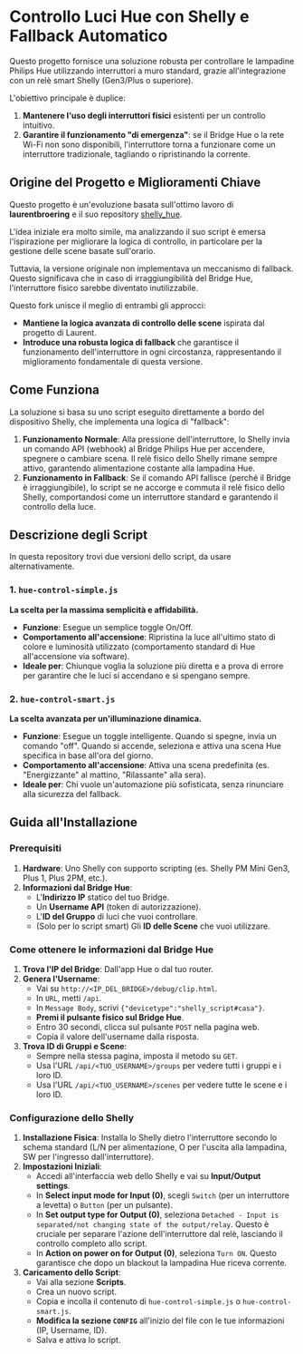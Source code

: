 # Controllo Luci Hue con Shelly e Fallback Automatico

Questo progetto fornisce una soluzione robusta per controllare le lampadine Philips Hue utilizzando interruttori a muro standard, grazie all'integrazione con un relè smart Shelly (Gen3/Plus o superiore).

L'obiettivo principale è duplice:

1.  **Mantenere l'uso degli interruttori fisici** esistenti per un controllo intuitivo.
2.  **Garantire il funzionamento "di emergenza"**: se il Bridge Hue o la rete Wi-Fi non sono disponibili, l'interruttore torna a funzionare come un interruttore tradizionale, tagliando o ripristinando la corrente.

## Origine del Progetto e Miglioramenti Chiave

Questo progetto è un'evoluzione basata sull'ottimo lavoro di **laurentbroering** e il suo repository [shelly_hue](https://github.com/laurentbroering/shelly_hue).

L'idea iniziale era molto simile, ma analizzando il suo script è emersa l'ispirazione per migliorare la logica di controllo, in particolare per la gestione delle scene basate sull'orario.

Tuttavia, la versione originale non implementava un meccanismo di fallback. Questo significava che in caso di irraggiungibilità del Bridge Hue, l'interruttore fisico sarebbe diventato inutilizzabile.

Questo fork unisce il meglio di entrambi gli approcci:
* **Mantiene la logica avanzata di controllo delle scene** ispirata dal progetto di Laurent.
* **Introduce una robusta logica di fallback** che garantisce il funzionamento dell'interruttore in ogni circostanza, rappresentando il miglioramento fondamentale di questa versione.

## Come Funziona

La soluzione si basa su uno script eseguito direttamente a bordo del dispositivo Shelly, che implementa una logica di "fallback":

1.  **Funzionamento Normale**: Alla pressione dell'interruttore, lo Shelly invia un comando API (webhook) al Bridge Philips Hue per accendere, spegnere o cambiare scena. Il relè fisico dello Shelly rimane sempre attivo, garantendo alimentazione costante alla lampadina Hue.
2.  **Funzionamento in Fallback**: Se il comando API fallisce (perché il Bridge è irraggiungibile), lo script se ne accorge e commuta il relè fisico dello Shelly, comportandosi come un interruttore standard e garantendo il controllo della luce.

## Descrizione degli Script

In questa repository trovi due versioni dello script, da usare alternativamente.

### 1. `hue-control-simple.js`

**La scelta per la massima semplicità e affidabilità.**

* **Funzione**: Esegue un semplice toggle On/Off.
* **Comportamento all'accensione**: Ripristina la luce all'ultimo stato di colore e luminosità utilizzato (comportamento standard di Hue all'accensione via software).
* **Ideale per**: Chiunque voglia la soluzione più diretta e a prova di errore per garantire che le luci si accendano e si spengano sempre.

### 2. `hue-control-smart.js`

**La scelta avanzata per un'illuminazione dinamica.**

* **Funzione**: Esegue un toggle intelligente. Quando si spegne, invia un comando "off". Quando si accende, seleziona e attiva una scena Hue specifica in base all'ora del giorno.
* **Comportamento all'accensione**: Attiva una scena predefinita (es. "Energizzante" al mattino, "Rilassante" alla sera).
* **Ideale per**: Chi vuole un'automazione più sofisticata, senza rinunciare alla sicurezza del fallback.

## Guida all'Installazione

### Prerequisiti

1.  **Hardware**: Uno Shelly con supporto scripting (es. Shelly PM Mini Gen3, Plus 1, Plus 2PM, etc.).
2.  **Informazioni dal Bridge Hue**:
    * L'**Indirizzo IP** statico del tuo Bridge.
    * Un **Username API** (token di autorizzazione).
    * L'**ID del Gruppo** di luci che vuoi controllare.
    * (Solo per lo script smart) Gli **ID delle Scene** che vuoi utilizzare.

### Come ottenere le informazioni dal Bridge Hue

1.  **Trova l'IP del Bridge**: Dall'app Hue o dal tuo router.
2.  **Genera l'Username**:
    * Vai su `http://<IP_DEL_BRIDGE>/debug/clip.html`.
    * In `URL`, metti `/api`.
    * In `Message Body`, scrivi `{"devicetype":"shelly_script#casa"}`.
    * **Premi il pulsante fisico sul Bridge Hue**.
    * Entro 30 secondi, clicca sul pulsante `POST` nella pagina web.
    * Copia il valore dell'username dalla risposta.
3.  **Trova ID di Gruppi e Scene**:
    * Sempre nella stessa pagina, imposta il metodo su `GET`.
    * Usa l'URL `/api/<TUO_USERNAME>/groups` per vedere tutti i gruppi e i loro ID.
    * Usa l'URL `/api/<TUO_USERNAME>/scenes` per vedere tutte le scene e i loro ID.

### Configurazione dello Shelly

1.  **Installazione Fisica**: Installa lo Shelly dietro l'interruttore secondo lo schema standard (L/N per alimentazione, O per l'uscita alla lampadina, SW per l'ingresso dall'interruttore).
2.  **Impostazioni Iniziali**:
    * Accedi all'interfaccia web dello Shelly e vai su **Input/Output settings**.
    * In **Select input mode for Input (0)**, scegli `Switch` (per un interruttore a levetta) o `Button` (per un pulsante).
    * In **Set output type for Output (0)**, seleziona `Detached - Input is separated/not changing state of the output/relay`. Questo è cruciale per separare l'azione dell'interruttore dal relè, lasciando il controllo completo allo script.
    * In **Action on power on for Output (0)**, seleziona `Turn ON`. Questo garantisce che dopo un blackout la lampadina Hue riceva corrente.
3.  **Caricamento dello Script**:
    * Vai alla sezione **Scripts**.
    * Crea un nuovo script.
    * Copia e incolla il contenuto di `hue-control-simple.js` o `hue-control-smart.js`.
    * **Modifica la sezione `CONFIG`** all'inizio del file con le tue informazioni (IP, Username, ID).
    * Salva e attiva lo script.

